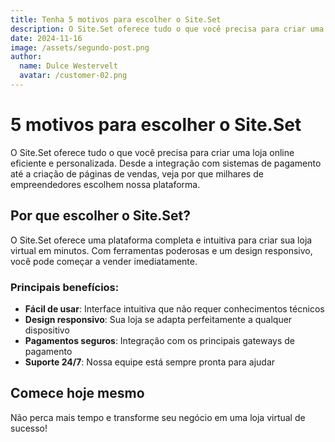 ```yaml
---
title: Tenha 5 motivos para escolher o Site.Set
description: O Site.Set oferece tudo o que você precisa para criar uma loja online eficiente e personalizada. Desde a integração com sistemas de pagamento até a criação de páginas de vendas, veja por que milhares de empreendedores escolhem nossa plataforma.
date: 2024-11-16
image: /assets/segundo-post.png
author:
  name: Dulce Westervelt
  avatar: /customer-02.png
---
```


# 5 motivos para escolher o Site.Set

O Site.Set oferece tudo o que você precisa para criar uma loja online eficiente e personalizada. Desde a integração com sistemas de pagamento até a criação de páginas de vendas, veja por que milhares de empreendedores escolhem nossa plataforma.

## Por que escolher o Site.Set?

O Site.Set oferece uma plataforma completa e intuitiva para criar sua loja virtual em minutos. Com ferramentas poderosas e um design responsivo, você pode começar a vender imediatamente.

### Principais benefícios:

- **Fácil de usar**: Interface intuitiva que não requer conhecimentos técnicos
- **Design responsivo**: Sua loja se adapta perfeitamente a qualquer dispositivo
- **Pagamentos seguros**: Integração com os principais gateways de pagamento
- **Suporte 24/7**: Nossa equipe está sempre pronta para ajudar

## Comece hoje mesmo

Não perca mais tempo e transforme seu negócio em uma loja virtual de sucesso!
